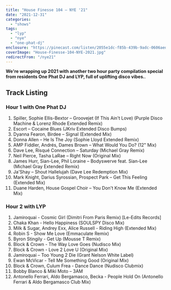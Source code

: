 ```yaml
---
title: "House Finesse 104 – NYE '21"
date: "2021-12-31"
categories:
  - "shows"
tags:
  - "lyp"
  - "nye"
  - "one-phat-dj"
enclosure: "https://pinecast.com/listen/2055e1dc-f85b-439b-9adc-0606aed49fbb.mp3 175877572 audio/mpeg "
coverImage: "House-Finesse-104-NYE-2021.jpg"
redirectFrom: "/nye21"
---
```


**We're wrapping up 2021 with another two hour party compilation special from residents One Phat DJ and LYP, full of uplifting disco vibes.**.

## Track Listing

### Hour 1 with One Phat DJ

1. Spiller, Sophie Ellis-Bextor – Groovejet (If This Ain't Love) (Purple Disco Machine & Lorenz Rhode Extended Remix)
2. Escort – Cocaine Blues (JKriv Extended Disco Bumps)
3. Dyanna Fearon, Birdee – Signal (Extended Mix)
4. Donna Allen – He Is The Joy (Sophie Lloyd Extended Remix)
5. AMP Fiddler, Andrés, Dames Brown – What Would You Do? (12" Mix)
6. Dave Lee, Risqué Connection – Saturday (Michael Gray Remix)
7. Neil Pierce, Tasha LaRae – Right Now (Original Mix)
8. James Hurr, Sian-Lee, Phil Loraine – Bodyswerve feat. Sian-Lee (Michael Gray Extended Remix)
9. Ja'Shay – Shout Hallelujah (Dave Lee Redemption Mix)
10. Mark Knight, Darius Syrossian, Prospect Park – Get This Feeling (Extended Mix)
11. Duane Harden, House Gospel Choir – You Don't Know Me (Extended Mix)

### Hour 2 with LYP

1. Jamiroquai - Cosmic Girl (Dimitri From Paris Remix) \[Le-Edits Records\]
2. Chaka Khan - Hello Happiness (SOULSPY Disco Mix)
3. Milk & Sugar, Andrey Exx, Alice Russell - Riding High (Extended Mix)
4. Robin S - Show Me Love (Emmaculate Remix)
5. Byron Stingily - Get Up (Mousse T Remix)
6. Block & Crown - The Way Love Goes (Nudisco Mix)
7. Block & Crown - Love 2 Love U (Original Mix)
8. Jamiroquai – Too Young 2 Die (Grant Nelson White Label)
9. Ewan McVicar - Tell Me Something Good (Original Mix)
10. Block & Crown, Culum Frea - Dance Dance (Nudisco Clubmix)
11. Bobby Blanco & Miki Moto – 3AM
12. Antonello Ferrari, Aldo Bergamasco, Becka - People Hold On (Antonello Ferrari & Aldo Bergamasco Club Mix)
